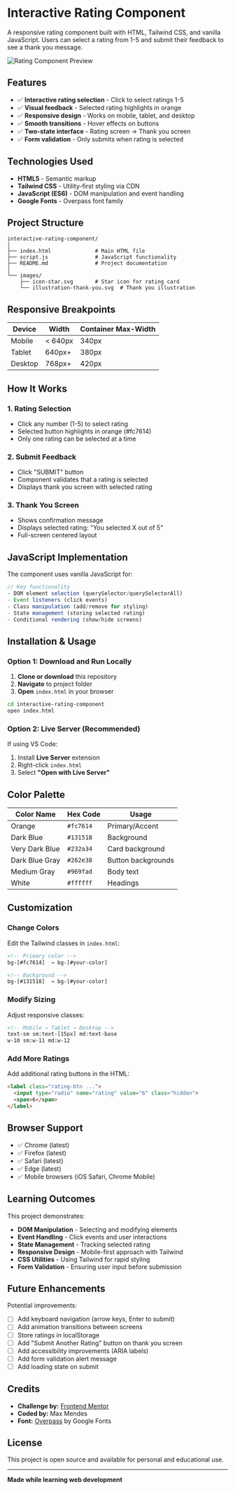 # Interactive Rating Component

A responsive rating component built with HTML, Tailwind CSS, and vanilla JavaScript. Users can select a rating from 1-5 and submit their feedback to see a thank you message.

![Rating Component Preview](design/desktop-preview.jpg)

## Features

- ✅ **Interactive rating selection** - Click to select ratings 1-5
- ✅ **Visual feedback** - Selected rating highlights in orange
- ✅ **Responsive design** - Works on mobile, tablet, and desktop
- ✅ **Smooth transitions** - Hover effects on buttons
- ✅ **Two-state interface** - Rating screen → Thank you screen
- ✅ **Form validation** - Only submits when rating is selected

## Technologies Used

- **HTML5** - Semantic markup
- **Tailwind CSS** - Utility-first styling via CDN
- **JavaScript (ES6)** - DOM manipulation and event handling
- **Google Fonts** - Overpass font family

## Project Structure

```
interactive-rating-component/
│
├── index.html              # Main HTML file
├── script.js               # JavaScript functionality
├── README.md               # Project documentation
│
└── images/
    ├── icon-star.svg       # Star icon for rating card
    └── illustration-thank-you.svg  # Thank you illustration
```

## Responsive Breakpoints

| Device  | Width   | Container Max-Width |
| ------- | ------- | ------------------- |
| Mobile  | < 640px | 340px               |
| Tablet  | 640px+  | 380px               |
| Desktop | 768px+  | 420px               |

## How It Works

### 1. Rating Selection
- Click any number (1-5) to select rating
- Selected button highlights in orange (#fc7614)
- Only one rating can be selected at a time

### 2. Submit Feedback
- Click "SUBMIT" button
- Component validates that a rating is selected
- Displays thank you screen with selected rating

### 3. Thank You Screen
- Shows confirmation message
- Displays selected rating: "You selected X out of 5"
- Full-screen centered layout

## JavaScript Implementation

The component uses vanilla JavaScript for:

```javascript
// Key functionality
- DOM element selection (querySelector/querySelectorAll)
- Event listeners (click events)
- Class manipulation (add/remove for styling)
- State management (storing selected rating)
- Conditional rendering (show/hide screens)
```

## Installation & Usage

### Option 1: Download and Run Locally

1. **Clone or download** this repository
2. **Navigate** to project folder
3. **Open** `index.html` in your browser

```bash
cd interactive-rating-component
open index.html
```

### Option 2: Live Server (Recommended)

If using VS Code:

1. Install **Live Server** extension
2. Right-click `index.html`
3. Select **"Open with Live Server"**

## Color Palette

| Color Name     | Hex Code  | Usage              |
| -------------- | --------- | ------------------ |
| Orange         | `#fc7614` | Primary/Accent     |
| Dark Blue      | `#131518` | Background         |
| Very Dark Blue | `#232a34` | Card background    |
| Dark Blue Gray | `#262e38` | Button backgrounds |
| Medium Gray    | `#969fad` | Body text          |
| White          | `#ffffff` | Headings           |

## Customization

### Change Colors
Edit the Tailwind classes in `index.html`:
```html
<!-- Primary color -->
bg-[#fc7614]  → bg-[#your-color]

<!-- Background -->
bg-[#131518]  → bg-[#your-color]
```

### Modify Sizing
Adjust responsive classes:
```html
<!-- Mobile → Tablet → Desktop -->
text-sm sm:text-[15px] md:text-base
w-10 sm:w-11 md:w-12
```

### Add More Ratings
Add additional rating buttons in the HTML:
```html
<label class="rating-btn ...">
  <input type="radio" name="rating" value="6" class="hidden">
  <span>6</span>
</label>
```

## Browser Support

- ✅ Chrome (latest)
- ✅ Firefox (latest)
- ✅ Safari (latest)
- ✅ Edge (latest)
- ✅ Mobile browsers (iOS Safari, Chrome Mobile)

## Learning Outcomes

This project demonstrates:

- **DOM Manipulation** - Selecting and modifying elements
- **Event Handling** - Click events and user interactions
- **State Management** - Tracking selected rating
- **Responsive Design** - Mobile-first approach with Tailwind
- **CSS Utilities** - Using Tailwind for rapid styling
- **Form Validation** - Ensuring user input before submission

## Future Enhancements

Potential improvements:

- [ ] Add keyboard navigation (arrow keys, Enter to submit)
- [ ] Add animation transitions between screens
- [ ] Store ratings in localStorage
- [ ] Add "Submit Another Rating" button on thank you screen
- [ ] Add accessibility improvements (ARIA labels)
- [ ] Add form validation alert message
- [ ] Add loading state on submit

## Credits

- **Challenge by:** [Frontend Mentor](https://www.frontendmentor.io)
- **Coded by:** Max Mendes
- **Font:** [Overpass](https://fonts.google.com/specimen/Overpass) by Google Fonts

## License

This project is open source and available for personal and educational use.

---

**Made while learning web development**